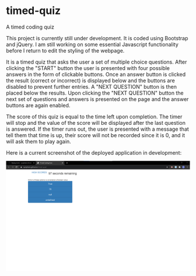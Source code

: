 # timed-quiz
A timed coding quiz

This project is currently still under development. It is coded using Bootstrap and jQuery. I am still working on some essential Javascript functionality before I return to edit the styling of the webpage.  

It is a timed quiz that asks the user a set of multiple choice questions.  After clicking the "START" button the user is presented with four possible answers in the form of clickable buttons.  Once an answer button is clicked the result (correct or incorrect) is displayed below and the buttons are disabled to prevent further entries.  A "NEXT QUESTION" button is then placed below the results.  Upon clicking the "NEXT QUESTION" button the next set of questions and answers is presented on the page and the answer buttons are again enabled. 

The score of this quiz is equal to the time left upon completion.  The timer will stop and the value of the score will be displayed after the last question is answered.  If the timer runs out, the user is presented with a message that tell them that time is up, their score will not be recorded since it is 0, and it will ask them to play again.

Here is a current screenshot of the deployed application in development:

![The first question](./Assets/first-question.png)
